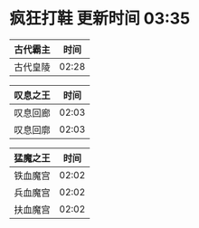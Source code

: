 # 疯狂打鞋 更新时间 03:35

| 古代霸主   | 时间    |
|--------|-------|
| 古代皇陵 | 02:28 |

| 叹息之王   | 时间    |
|--------|-------|
| 叹息回廊 | 02:03 |
| 叹息回廓 | 02:03 |

| 猛魔之王   | 时间    |
|--------|-------|
| 铁血魔宫 | 02:02 |
| 兵血魔宫 | 02:02 |
| 扶血魔宫 | 02:02 |